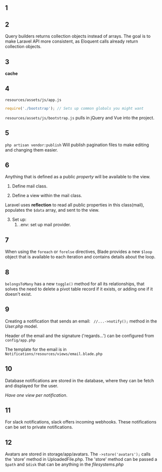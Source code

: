 ## 1

## 2

Query builders returns collection objects instead of arrays.  The goal is to make Laravel API more consistent, as Eloquent calls already return collection objects.

## 3

**cache**

## 4

`resources/assets/js/app.js`

```js
require('./bootstrap'); // Sets up common globals you might want
```

`resources/assets/js/bootstrap.js` pulls in jQuery and Vue into the project.

## 5

`php artisan vendor:publish` Will publish pagination files to make editing and changing them easier.

## 6

Anything that is defined as a public _property_ will be available to the view.

1. Define mail class.

2. Define a view within the mail class.

Laravel uses **reflection** to read all public properties in this class(mail), populates the `$data` array, and sent to the view.

3. Set up:
	1. .env: set up mail provider.

## 7

When using the `foreach` or `forelse` directives, Blade provides a new `$loop` object that is available to each iteration and contains details about the loop.

## 8

`belongsToMany` has a new `toggle()` method for all its relationships, that solves the need to delete a pivot table record if it exists, or adding one if it doesn't exist.

## 9

Creating a notification that sends an email:
` //...->notify();` method in the _User.php_ model.

Header of the email and the signature ('regards...') can be configured from `config/app.php`

The template for the email is in `Notifications/resources/views/email.blade.php`

## 10

Database notifications are stored in the database, where they can be fetch and displayed for the user.

_Have one view per notification_.

## 11

For slack notifications, slack offers incoming webhooks.  These notifications can be set to private notifications.


## 12

Avatars are stored in storage/app/avatars.
The `->store('avatars');` calls the 'store' method in UploadedFile.php.  The 'store' method can be passed a `$path` and `$disk` that can be anything in the _filesystems.php_